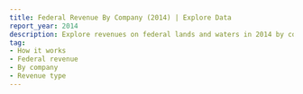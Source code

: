 ```yaml
---
title: Federal Revenue By Company (2014) | Explore Data
report_year: 2014
description: Explore revenues on federal lands and waters in 2014 by commodity, revenue type, and company.
tag:
- How it works
- Federal revenue
- By company
- Revenue type
---
```

